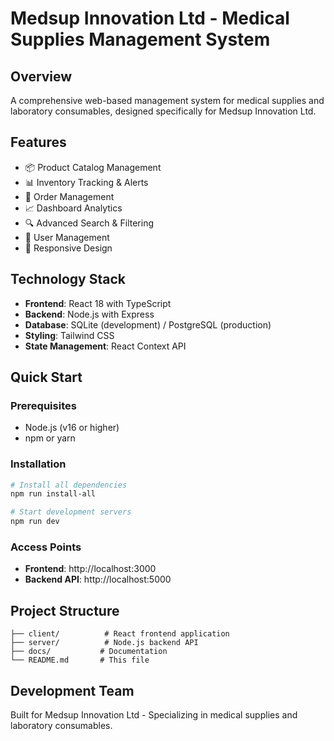 # Medsup Innovation Ltd - Medical Supplies Management System

## Overview
A comprehensive web-based management system for medical supplies and laboratory consumables, designed specifically for Medsup Innovation Ltd.

## Features
- 📦 Product Catalog Management
- 📊 Inventory Tracking & Alerts
- 🛒 Order Management
- 📈 Dashboard Analytics
- 🔍 Advanced Search & Filtering
- 👥 User Management
- 📱 Responsive Design

## Technology Stack
- **Frontend**: React 18 with TypeScript
- **Backend**: Node.js with Express
- **Database**: SQLite (development) / PostgreSQL (production)
- **Styling**: Tailwind CSS
- **State Management**: React Context API

## Quick Start

### Prerequisites
- Node.js (v16 or higher)
- npm or yarn

### Installation
```bash
# Install all dependencies
npm run install-all

# Start development servers
npm run dev
```

### Access Points
- **Frontend**: http://localhost:3000
- **Backend API**: http://localhost:5000

## Project Structure
```
├── client/          # React frontend application
├── server/          # Node.js backend API
├── docs/           # Documentation
└── README.md       # This file
```

## Development Team
Built for Medsup Innovation Ltd - Specializing in medical supplies and laboratory consumables.